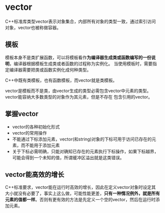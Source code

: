 # vector

C++标准库类型vector表示对象集合，内部所有对象的类型一致，通过索引访问对象，vector也被称做容器。

## 模板

模板本身不是类扩展函数，可以将模板看作**为编译器生成类或函数编写的一份说明**，编译器根据模板生成类或者函数的过程称为实例化。
当使用模板时，需要指定编译器需要把类或函数实例化成何种类型。

C++中既有类模板，也有函数模板，而vector就是类模板。

vector是模板而不是类，由vector生成的类型必需包含vector中元素的类型。vector能容纳大多数类型的对象作为其元素，但是不存在    包含引用的vector。

## 掌握vector

- vector的各种初始化形式
- vector的常用操作
- 不能通过下标添加元素，vector(和string)对象的下标可用于访问已存在的元素，而不能用于添加元素
- 关于下标必需明确，只能对确知已存在的元素执行下标操作，如果下标越界，可能会得到一个未知的值，所谓缓冲区溢出就是这类错误。

## vector能高效的增长

C++标准要求，vector能在运行时高效的增长，因此在定义vector对象时设定其大小就没有必要了，事实上这么做，可能性能更差，**只有一种情况例外，就是所有元素的值都一样**。否则有更有效的方法是先定义一个空的vector，然后在运行时添加元素。


